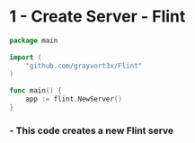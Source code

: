 # 1 - Create Server - Flint

```go
package main  
  
import (  
    "github.com/grayvort3x/Flint"  
)  
  
func main() {  
    app := flint.NewServer()  
}
```

### - This code creates a new Flint serve